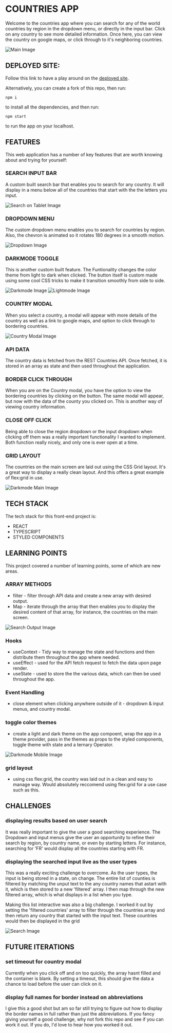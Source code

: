 # COUNTRIES APP

Welcome to the countries app where you can search for any of the world countries by region in the dropdown menu, or directly in the input bar. Click on any country to see more detailed information. Once here, you can view the country on google maps, or click through to it's neighboring countries.

![Main Image](public/images/main.png)

## DEPLOYED SITE:

Follow this link to have a play around on the <a href="https://countrieslw.netlify.app/">deployed site</a>.

Alternatively, you can create a fork of this repo, then run:

```
npm i
```

to install all the dependencies, and then run:

```
npm start
```

to run the app on your localhost.

## FEATURES

This web application has a number of key features that are worth knowing about and trying for yourself:

### SEARCH INPUT BAR

A custom built search bar that enables you to search for any country. It will display in a menu below all of the countries that start with the the letters you input. 

![Search on Tablet Image](public/images/searchTablet.png)

### DROPDOWN MENU

The custom dropdown menu enables you to search for countries by region. Also, the chevron is animated so it rotates 180 degrees in a smooth motion.

![Dropdown Image](public/images/dropdown.png)

### DARKMODE TOGGLE

This is another custom built feature. The Funtionality changes the color theme from light to dark when clicked. The button itself is custom made using some cool CSS tricks to make it transition smoothly from side to side.

![Darkmode Image](public/images/darkMode.png)
![Lightmode Image](public/images/lightMode.png)

### COUNTRY MODAL

When you select a country, a modal will appear with more details of the country as well as a link to google maps, and option to click through to bordering countries.

![Country Modal Image](public/images/modal.png)

### API DATA

The country data is fetched from the REST Countries API. Once fetched, it is stored in an array as state and then used throughout the application.

### BORDER CLICK THROUGH

When you are on the Country modal, you have the option to view the bordering countries by clicking on the button. The same modal will appear, but now with the data of the county you clicked on. This is another way of viewing country information.

### CLOSE OFF CLICK

Being able to close the region dropdown or the input dropdown when clicking off them was a really important functionality I wanted to implement. Both function really nicely, and only one is ever open at a time.

### GRID LAYOUT

The countries on the main screen are laid out using the CSS Grid layout. It's a great way to display a really clean layout. And this offers a great example of flex:grid in use.

![Darkmode Main Image](public/images/darkModeMain.png)

## TECH STACK

The tech stack for this front-end project is:

- REACT
- TYPESCRIPT
- STYLED COMPONENTS


## LEARNING POINTS

This project covered a number of learning points, some of which are new areas.

### ARRAY METHODS
  - filter - filter through API data and create a new array with desired output.
  - Map - iterate through the array that then enables you to display the desired content of that array, for instance, the countries on the main screen.
  
![Search Output Image](public/images/searchOutput.png)

### Hooks
- useContext - Tidy way to manage the state and functions and then distribute them throughout the app where needed.
- useEffect - used for the API fetch request to fetch the data upon page render. 
- useState - used to store the the various data, which can then be used throughout the app.

### Event Handling
- close element when clicking anywhere outside of it - dropdown & input menus, and country modal.

### toggle color themes 
- create a light and dark theme on the app compoent, wrap the app in a theme provider, pass in the themes as props to the styled components, toggle theme with state and a ternary Operator.

![Darkmode Mobile Image](public/images/darkModeMobile.png)


### grid layout
- using css flex:grid, the country was laid out in a clean and easy to manage way. Would absolutely reccomend using flex:grid for a use case such as this.


## CHALLENGES

### displaying results based on user search
It was really important to give the user a good searching experience. The Dropdown and input menus give the user an opportunity to refine their search by region, by country name, or even by starting letters. For instance, searching for 'FR' would display all the countries starting with FR. 

### displaying the searched input live as the user types
This was a really exciting challenge to overcome. As the user types, the input is being stored in a state, on change. The entire list of counties is filtered by matching the unput text to the any country names that astart with it, which is then stored to a new 'filtered' array. I then map through the new filtered array, which is what displays in a list when you type. 

Making this list interactive was also a big challenge. I worked it out by setting the 'filtered countries' array to filter through the countries array and then return any country that started with the input text. These countries would then be displayed in the grid

![Search Image](public/images/searchBar.png)


## FUTURE ITERATIONS

### set timeout for country modal

Currently when you click off and on too quickly, the array hasnt filled and the container is blank. By setting a timeout, this should give the data a chance to load before the user can click on it.

### display full names for border instead on abbreviations 
I give this a good shot but am so far still trying to figure out how to display the border names in full rather than just the abbreviations. If you fancy giving yourself a good challenge, why not fork this repo and see if you can work it out. If you do, I'd love to hear how you worked it out.



